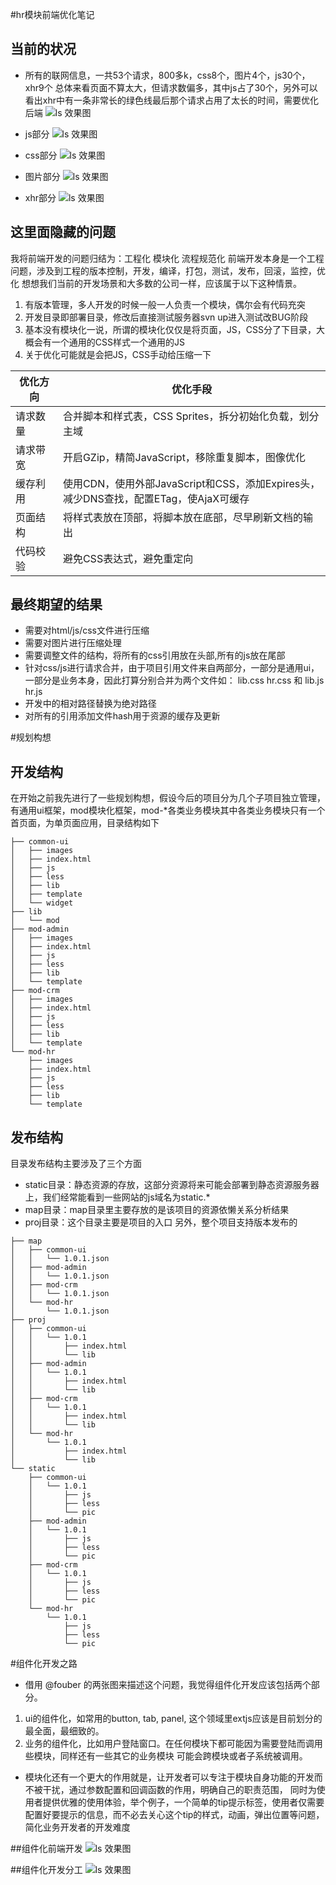 #hr模块前端优化笔记


## 当前的状况

* 所有的联网信息，一共53个请求，800多k，css8个，图片4个，js30个，xhr9个 总体来看页面不算太大，但请求数偏多，其中js占了30个，另外可以看出xhr中有一条非常长的绿色线最后那个请求占用了太长的时间，需要优化后端
![ls 效果图](https://github.com/lenxeon/notes/blob/master/前端/201510/hr模块前端优化笔记/考勤优化分析.png)

* js部分
![ls 效果图](https://github.com/lenxeon/notes/blob/master/前端/201510/hr模块前端优化笔记/考勤js.png)

* css部分
![ls 效果图](https://github.com/lenxeon/notes/blob/master/前端/201510/hr模块前端优化笔记/考勤css.png)

* 图片部分
![ls 效果图](https://github.com/lenxeon/notes/blob/master/前端/201510/hr模块前端优化笔记/考勤img.png)

* xhr部分
![ls 效果图](https://github.com/lenxeon/notes/blob/master/前端/201510/hr模块前端优化笔记/考勤xhr.png)

## 这里面隐藏的问题
 我将前端开发的问题归结为：工程化 模块化 流程规范化
 前端开发本身是一个工程问题，涉及到工程的版本控制，开发，编译，打包，测试，发布，回滚，监控，优化
 想想我们当前的开发场景和大多数的公司一样，应该属于以下这种情景。

1. 有版本管理，多人开发的时候一般一人负责一个模块，偶尔会有代码充突
1. 开发目录即部署目录，修改后直接测试服务器svn up进入测试改BUG阶段
1. 基本没有模块化一说，所谓的模块化仅仅是将页面，JS，CSS分了下目录，大概会有一个通用的CSS样式一个通用的JS
1. 关于优化可能就是会把JS，CSS手动给压缩一下



| 优化方向 | 优化手段 |
|--------|--------|
| 请求数量 | 合并脚本和样式表，CSS Sprites，拆分初始化负载，划分主域 |
| 请求带宽 | 开启GZip，精简JavaScript，移除重复脚本，图像优化 |
| 缓存利用 | 使用CDN，使用外部JavaScript和CSS，添加Expires头，<br>减少DNS查找，配置ETag，使AjaX可缓存 |
| 页面结构 | 将样式表放在顶部，将脚本放在底部，尽早刷新文档的输出 |
| 代码校验 | 避免CSS表达式，避免重定向 |


## 最终期望的结果
* 需要对html/js/css文件进行压缩
* 需要对图片进行压缩处理
* 需要调整文件的结构，将所有的css引用放在头部,所有的js放在尾部
* 针对css/js进行请求合并，由于项目引用文件来自两部分，一部分是通用ui，一部分是业务本身，因此打算分别合并为两个文件如：
lib.css hr.css 和 lib.js hr.js
* 开发中的相对路径替换为绝对路径
* 对所有的引用添加文件hash用于资源的缓存及更新

#规划构想
## 开发结构
在开始之前我先进行了一些规划构想，假设今后的项目分为几个子项目独立管理，有通用ui框架，mod模块化框架，mod-*各类业务模块其中各类业务模块只有一个首页面，为单页面应用，目录结构如下
```shell
├── common-ui
│   ├── images
│   ├── index.html
│   ├── js
│   ├── less
│   ├── lib
│   ├── template
│   └── widget
├── lib
│   └── mod
├── mod-admin
│   ├── images
│   ├── index.html
│   ├── js
│   ├── less
│   ├── lib
│   └── template
├── mod-crm
│   ├── images
│   ├── index.html
│   ├── js
│   ├── less
│   ├── lib
│   └── template
└── mod-hr
    ├── images
    ├── index.html
    ├── js
    ├── less
    ├── lib
    └── template
```

## 发布结构
目录发布结构主要涉及了三个方面
* static目录：静态资源的存放，这部分资源将来可能会部署到静态资源服务器上，我们经常能看到一些网站的js域名为static.*
* map目录：map目录里主要存放的是该项目的资源依懒关系分析结果
* proj目录：这个目录主要是项目的入口
另外，整个项目支持版本发布的

```
├── map
│   ├── common-ui
│   │   └── 1.0.1.json
│   ├── mod-admin
│   │   └── 1.0.1.json
│   ├── mod-crm
│   │   └── 1.0.1.json
│   └── mod-hr
│       └── 1.0.1.json
├── proj
│   ├── common-ui
│   │   └── 1.0.1
│   │       ├── index.html
│   │       └── lib
│   ├── mod-admin
│   │   └── 1.0.1
│   │       ├── index.html
│   │       └── lib
│   ├── mod-crm
│   │   └── 1.0.1
│   │       ├── index.html
│   │       └── lib
│   └── mod-hr
│       └── 1.0.1
│           ├── index.html
│           └── lib
└── static
    ├── common-ui
    │   └── 1.0.1
    │       ├── js
    │       ├── less
    │       └── pic
    ├── mod-admin
    │   └── 1.0.1
    │       ├── js
    │       ├── less
    │       └── pic
    ├── mod-crm
    │   └── 1.0.1
    │       ├── js
    │       ├── less
    │       └── pic
    └── mod-hr
        └── 1.0.1
            ├── js
            ├── less
            └── pic
```

#组件化开发之路

* 借用 @fouber 的两张图来描述这个问题，我觉得组件化开发应该包括两个部分。

1. ui的组件化，如常用的button, tab, panel, 这个领域里extjs应该是目前划分的最全面，最细致的。
1. 业务的组件化，比如用户登陆窗口。在任何模块下都可能因为需要登陆而调用些模块，同样还有一些其它的业务模块
可能会跨模块或者子系统被调用。

* 模块化还有一个更大的作用就是，让开发者可以专注于模块自身功能的开发而不被干扰，通过参数配置和回调函数的作用，明确自己的职责范围，
同时为使用者提供优雅的使用体验，举个例子，一个简单的tip提示标签，使用者仅需要配置好要提示的信息，而不必去关心这个tip的样式，动画，弹出位置等问题，简化业务开发者的开发难度

##组件化前端开发
![ls 效果图](https://github.com/lenxeon/notes/blob/master/前端/201510/hr模块前端优化笔记/组件化前端开发.png)

##组件化开发分工
![ls 效果图](https://github.com/lenxeon/notes/blob/master/前端/201510/hr模块前端优化笔记/组件化开发分工.png)
